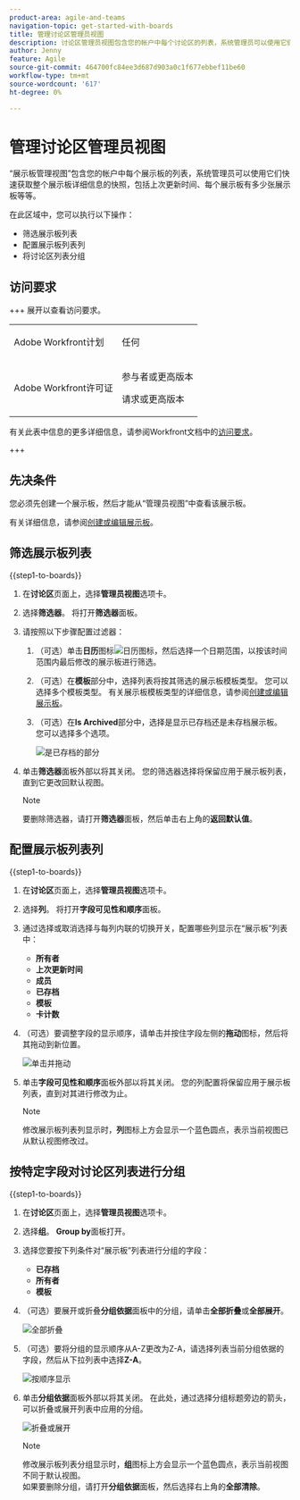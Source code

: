 ```yaml
---
product-area: agile-and-teams
navigation-topic: get-started-with-boards
title: 管理讨论区管理员视图
description: 讨论区管理员视图包含您的帐户中每个讨论区的列表，系统管理员可以使用它们快速了解讨论区的总体详细信息。
author: Jenny
feature: Agile
source-git-commit: 464700fc84ee3d687d903a0c1f677ebbef11be60
workflow-type: tm+mt
source-wordcount: '617'
ht-degree: 0%

---
```


# 管理讨论区管理员视图

“展示板管理视图”包含您的帐户中每个展示板的列表，系统管理员可以使用它们快速获取整个展示板详细信息的快照，包括上次更新时间、每个展示板有多少张展示板等等。

在此区域中，您可以执行以下操作：

* 筛选展示板列表
* 配置展示板列表列
* 将讨论区列表分组

## 访问要求

+++ 展开以查看访问要求。

<table style="table-layout:auto"> 
 <col> 
 </col> 
 <col> 
 </col> 
 <tbody> 
  <tr> 
   <td role="rowheader">Adobe Workfront计划</td> 
   <td> <p>任何</p> </td> 
  </tr> 
  <tr> 
   <td role="rowheader">Adobe Workfront许可证</td> 
   <td> <p>参与者或更高版本 </p>
        <p> 请求或更高版本 </p></td> 
  </tr> 
 </tbody> 
</table>

有关此表中信息的更多详细信息，请参阅Workfront文档中的[访问要求](/help/quicksilver/administration-and-setup/add-users/access-levels-and-object-permissions/access-level-requirements-in-documentation.md)。

+++

## 先决条件

您必须先创建一个展示板，然后才能从“管理员视图”中查看该展示板。

有关详细信息，请参阅[创建或编辑展示板](/help/quicksilver/agile/get-started-with-boards/create-edit-board.md)。

## 筛选展示板列表

{{step1-to-boards}}

1. 在&#x200B;**讨论区**&#x200B;页面上，选择&#x200B;**管理员视图**&#x200B;选项卡。

1. 选择&#x200B;**筛选器**。 将打开&#x200B;**筛选器**&#x200B;面板。

1. 请按照以下步骤配置过滤器：

   1. （可选）单击&#x200B;**日历**&#x200B;图标![日历图标](assets/calendar-icon.png)，然后选择一个日期范围，以按该时间范围内最后修改的展示板进行筛选。

   1. （可选）在&#x200B;**模板**部分中，选择列表将按其筛选的展示板模板类型。 您可以选择多个模板类型。
有关展示板模板类型的详细信息，请参阅[创建或编辑展示板](/help/quicksilver/agile/get-started-with-boards/create-edit-board.md)。

   1. （可选）在&#x200B;**Is Archived**&#x200B;部分中，选择是显示已存档还是未存档展示板。 您可以选择多个选项。

      ![是已存档的部分](assets/is-archived-section.png)

1. 单击&#x200B;**筛选器**&#x200B;面板外部以将其关闭。 您的筛选器选择将保留应用于展示板列表，直到它更改回默认视图。

   >[!NOTE]
   >
   >要删除筛选器，请打开&#x200B;**筛选器**&#x200B;面板，然后单击右上角的&#x200B;**返回默认值**。

## 配置展示板列表列

{{step1-to-boards}}

1. 在&#x200B;**讨论区**&#x200B;页面上，选择&#x200B;**管理员视图**&#x200B;选项卡。

1. 选择&#x200B;**列**。 将打开&#x200B;**字段可见性和顺序**&#x200B;面板。

1. 通过选择或取消选择与每列内联的切换开关，配置哪些列显示在“展示板”列表中：

   * **所有者**
   * **上次更新时间**
   * **成员**
   * **已存档**
   * **模板**
   * **卡计数**

1. （可选）要调整字段的显示顺序，请单击并按住字段左侧的&#x200B;**拖动**&#x200B;图标，然后将其拖动到新位置。

   ![单击并拖动](assets/click-and-drag.png)

1. 单击&#x200B;**字段可见性和顺序**&#x200B;面板外部以将其关闭。 您的列配置将保留应用于展示板列表，直到对其进行修改为止。

   >[!NOTE]
   >
   > 修改展示板列表列显示时，**列**&#x200B;图标上方会显示一个蓝色圆点，表示当前视图已从默认视图修改过。

## 按特定字段对讨论区列表进行分组

{{step1-to-boards}}

1. 在&#x200B;**讨论区**&#x200B;页面上，选择&#x200B;**管理员视图**&#x200B;选项卡。

1. 选择&#x200B;**组**。 **Group by**&#x200B;面板打开。

1. 选择您要按下列条件对“展示板”列表进行分组的字段：

   * **已存档**
   * **所有者**
   * **模板**

1. （可选）要展开或折叠&#x200B;**分组依据**&#x200B;面板中的分组，请单击&#x200B;**全部折叠**&#x200B;或&#x200B;**全部展开**。

   ![全部折叠](assets/collapse-all.png)

1. （可选）要将分组的显示顺序从A-Z更改为Z-A，请选择列表当前分组依据的字段，然后从下拉列表中选择&#x200B;**Z-A**。

   ![按顺序显示](assets/display-by-order.png)

1. 单击&#x200B;**分组依据**&#x200B;面板外部以将其关闭。 在此处，通过选择分组标题旁边的箭头，可以折叠或展开列表中应用的分组。

   ![折叠或展开](assets/collapse-or-expand.png)

   >[!NOTE]
   >   
   >修改展示板列表分组显示时，**组**&#x200B;图标上方会显示一个蓝色圆点，表示当前视图不同于默认视图。<br>
   >如果要删除分组，请打开&#x200B;**分组依据**&#x200B;面板，然后选择右上角的&#x200B;**全部清除**。

